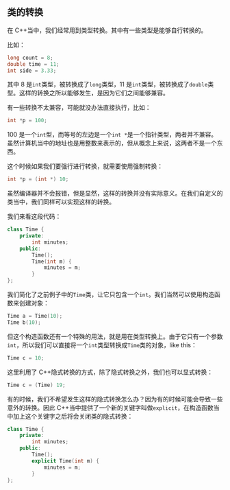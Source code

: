 ## 类的转换

在 C++当中，我们经常用到类型转换。其中有一些类型是能够自行转换的。

比如：

```C++
long count = 8;
double time = 11;
int side = 3.33;
```

其中 8 是`int`类型，被转换成了`long`类型，11 是`int`类型，被转换成了`double`类型。这样的转换之所以能够发生，是因为它们之间能够兼容。

有一些转换不太兼容，可能就没办法直接执行，比如：

```C++
int *p = 100;
```

100 是一个`int`型，而等号的左边是一个`int *`是一个指针类型，两者并不兼容。虽然计算机当中的地址也是用整数来表示的，但从概念上来说，这两者不是一个东西。

这个时候如果我们要强行进行转换，就需要使用强制转换：

```C++
int *p = (int *) 10;
```

虽然编译器并不会报错，但是显然，这样的转换并没有实际意义。在我们自定义的类当中，我们同样可以实现这样的转换。

我们来看这段代码：

```C++
class Time {
 	private:
    	int minutes;
    public:
    	Time();
    	Time(int m) {
			minutes = m;
		}
};
```

我们简化了之前例子中的`Time`类，让它只包含一个`int`。我们当然可以使用构造函数来创建对象：

```C++
Time a = Time(10);
Time b(10);
```

但这个构造函数还有一个特殊的用法，就是用在类型转换上。由于它只有一个参数`int`，所以我们可以直接将一个`int`类型转换成`Time`类的对象，like this：

```C++
Time c = 10;
```

这里利用了 C++隐式转换的方式，除了隐式转换之外，我们也可以显式转换：

```C++
Time c = (Time) 19;
```

有的时候，我们不希望发生这样的隐式转换怎么办？因为有的时候可能会导致一些意外的转换。因此 C++当中提供了一个新的关键字叫做`explicit`，在构造函数当中加上这个关键字之后将会关闭类的隐式转换：

```C++
class Time {
 	private:
    	int minutes;
    public:
    	Time();
    	explicit Time(int m) {
			minutes = m;
		}
};
```
